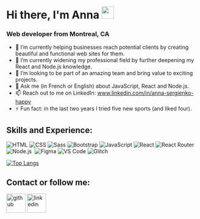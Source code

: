 <h1>Hi there, I'm Anna</a> 
<img src="https://github.com/blackcater/blackcater/raw/main/images/Hi.gif" height="32"/></h1>
<h3>Web developer from Montreal, CA</h3>

- 🔭 I’m currently helping businesses reach potential clients by creating beautiful and functional web sites for them.
- 🌱 I’m currently widening my professional field by further deepening my React and Node.js knowledge.
- 👯 I’m looking to be part of an amazing team and bring value to exciting projects.
- 💬 Ask me (in French or English) about JavaScript, React and Node.js.
- 📫 Reach out to me on LinkedIn: www.linkedin.com/in/anna-sergienko-happy
- ⚡ Fun fact: in the last two years I tried five new sports (and liked four).

## Skills and Experience:
<p>
  <img alt="HTML" src="https://img.shields.io/badge/HTML-E34F26?logo=html5&logoColor=white&style=flat" />
  <img alt="CSS" src="https://img.shields.io/badge/CSS-1572B6?logo=css3&logoColor=white&style=flat" />
  <img alt="Sass" src="https://img.shields.io/badge/Sass-CC6699?logo=sass&logoColor=white&style=flat" />
  <img alt="Bootstrap" src="https://img.shields.io/badge/Bootstrap-7952B3?logo=bootstrap&logoColor=white&style=flat" />
  <img alt="JavaScript" src="https://img.shields.io/badge/JavaScript-F7DF1E?logo=javascript&logoColor=white&style=flat" />
  <img alt="React" src="https://img.shields.io/badge/React-61DAFB?logo=react&logoColor=white&style=flat" />
  <img alt="React Router" src="https://img.shields.io/badge/ReactRouter-f10c64?logo=react-router&logoColor=white&style=flat"/> 
  <img alt="Node.js" src="https://img.shields.io/badge/Node.js-mediumseagreen?logo=node.js&logoColor=white&style=flat"/>
  <img alt="" src="https://img.shields.io/badge/-MongoDB-green" />
  <img alt="Figma" src="https://img.shields.io/badge/Figma-coral?style=flat&logo=figma&logoColor=white"/>
  <img alt="VS Code" src="https://img.shields.io/badge/VSCode-cornflowerblue?style=flat&logo=visual-studio-code&logoColor=white"/>
  <img alt="Glitch" src="https://img.shields.io/badge/Glitch-f14deb?style=flat&logo=glitch&logoColor=white"/> 
  <img alt="" src="https://img.shields.io/badge/-GSAP-green" />
  
  
  [![Top Langs](https://github-readme-stats.vercel.app/api/top-langs/?username=sergienkoanna777)](https://github.com/anuraghazra/github-readme-stats)

## Contact or follow me:

[<img src='https://cdn.jsdelivr.net/npm/simple-icons@3.0.1/icons/github.svg' alt='github' height='50'>](https://github.com/sergienkoanna777) 
[<img src='https://cdn.jsdelivr.net/npm/simple-icons@3.0.1/icons/linkedin.svg' alt='linkedin' height='50'>](https://www.linkedin.com/in/anna-sergienko-happy/)  


